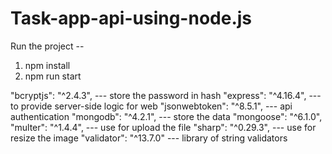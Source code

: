 # Task-app-api-using-node.js

Run the project --
1. npm install
2. npm run start


"bcryptjs": "^2.4.3",  --- store the password in hash
"express": "^4.16.4",  --- to provide server-side logic for web
"jsonwebtoken": "^8.5.1",  --- api authentication 
"mongodb": "^4.2.1",  --- store the data
"mongoose": "^6.1.0",
"multer": "^1.4.4",  --- use for upload the file
"sharp": "^0.29.3",  --- use for resize the image
"validator": "^13.7.0"  --- library of string validators
